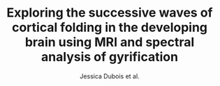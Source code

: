 ---
cat: gaia
subcat: architecture
bestof: false
author: Jessica Dubois et al.
title: Exploring the successive waves of cortical folding in the developing brain using MRI and spectral analysis of gyrification
year: 2016
type: inproceedings
doi: 10.1109/ISBI.2016.7493259
booktitle: 13th IEEE International Symposium on Biomedical Imaging, ISBI 2016, Prague, Czech Republic, April 13-16, 2016
---
